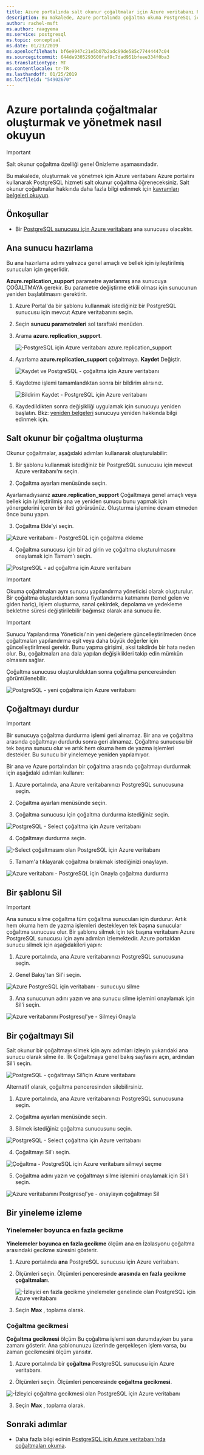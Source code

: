```yaml
---
title: Azure portalında salt okunur çoğaltmalar için Azure veritabanı PostgreSQL için yönetme
description: Bu makalede, Azure portalında çoğaltma okuma PostgreSQL için Azure veritabanı'nı yönetme açıklanır.
author: rachel-msft
ms.author: raagyema
ms.service: postgresql
ms.topic: conceptual
ms.date: 01/23/2019
ms.openlocfilehash: bf6e9947c21e5b07b2adc99de585c77444447c04
ms.sourcegitcommit: 644de9305293600faf9c7dad951bfeee334f0ba3
ms.translationtype: MT
ms.contentlocale: tr-TR
ms.lasthandoff: 01/25/2019
ms.locfileid: "54902670"
---
```

# <a name="how-to-create-and-manage-read-replicas-in-the-azure-portal"></a>Azure portalında çoğaltmalar oluşturmak ve yönetmek nasıl okuyun

> [!IMPORTANT]
> Salt okunur çoğaltma özelliği genel Önizleme aşamasındadır.


Bu makalede, oluşturmak ve yönetmek için Azure veritabanı Azure portalını kullanarak PostgreSQL hizmeti salt okunur çoğaltma öğreneceksiniz. Salt okunur çoğaltmalar hakkında daha fazla bilgi edinmek için [kavramları belgeleri okuyun](concepts-read-replicas.md).

## <a name="prerequisites"></a>Önkoşullar
- Bir [PostgreSQL sunucusu için Azure veritabanı](quickstart-create-server-database-portal.md) ana sunucusu olacaktır.

## <a name="prepare-the-master-server"></a>Ana sunucu hazırlama
Bu ana hazırlama adımı yalnızca genel amaçlı ve bellek için iyileştirilmiş sunucuları için geçerlidir.

**Azure.replication_support** parametre ayarlanmış ana sunucuya ÇOĞALTMAYA gerekir. Bu parametre değiştirme etkili olması için sunucunun yeniden başlatılmasını gerektirir.

1. Azure Portal'da bir şablonu kullanmak istediğiniz bir PostgreSQL sunucusu için mevcut Azure veritabanını seçin.

2. Seçin **sunucu parametreleri** sol taraftaki menüden.

3. Arama **azure.replication_support**.

   ![-PostgreSQL için Azure veritabanı azure.replication_support](./media/howto-read-replicas-portal/azure-replication-parameter.png)

4. Ayarlama **azure.replication_support** çoğaltmaya. **Kaydet** Değiştir.

   ![Kaydet ve PostgreSQL - çoğaltma için Azure veritabanı](./media/howto-read-replicas-portal/save-parameter-replica.png)

5. Kaydetme işlemi tamamlandıktan sonra bir bildirim alırsınız.

   ![Bildirim Kaydet - PostgreSQL için Azure veritabanı](./media/howto-read-replicas-portal/parameter-save-notification.png)

6. Kaydedildikten sonra değişikliği uygulamak için sunucuyu yeniden başlatın. Bkz: [yeniden belgeleri](howto-restart-server-portal.md) sunucuyu yeniden hakkında bilgi edinmek için.


## <a name="create-a-read-replica"></a>Salt okunur bir çoğaltma oluşturma
Okunur çoğaltmalar, aşağıdaki adımları kullanarak oluşturulabilir:
1.  Bir şablonu kullanmak istediğiniz bir PostgreSQL sunucusu için mevcut Azure veritabanı'nı seçin. 

2.  Çoğaltma ayarları menüsünde seçin.

   Ayarlamadıysanız **azure.replication_support** Çoğaltmaya genel amaçlı veya bellek için iyileştirilmiş ana ve yeniden sunucu bunu yapmak için yönergelerini içeren bir ileti görürsünüz. Oluşturma işlemine devam etmeden önce bunu yapın.

3.  Çoğaltma Ekle'yi seçin.

   ![Azure veritabanı - PostgreSQL için çoğaltma ekleme](./media/howto-read-replicas-portal/add-replica.png)

4.  Çoğaltma sunucusu için bir ad girin ve çoğaltma oluşturulmasını onaylamak için Tamam'ı seçin.

   ![PostgreSQL - ad çoğaltma için Azure veritabanı](./media/howto-read-replicas-portal/name-replica.png) 

> [!IMPORTANT]
> Okuma çoğaltmaları aynı sunucu yapılandırma yöneticisi olarak oluşturulur. Bir çoğaltma oluşturduktan sonra fiyatlandırma katmanını (temel gelen ve giden hariç), işlem oluşturma, sanal çekirdek, depolama ve yedekleme bekletme süresi değiştirilebilir bağımsız olarak ana sunucu ile.

> [!IMPORTANT]
> Sunucu Yapılandırma Yöneticisi'nin yeni değerlere güncelleştirilmeden önce çoğaltmaları yapılandırma eşit veya daha büyük değerler için güncelleştirilmesi gerekir. Bunu yapma girişimi, aksi takdirde bir hata neden olur. Bu, çoğaltmaları ana dala yapılan değişiklikleri takip edin mümkün olmasını sağlar. 


Çoğaltma sunucusu oluşturulduktan sonra çoğaltma penceresinden görüntülenebilir.

![PostgreSQL - yeni çoğaltma için Azure veritabanı](./media/howto-read-replicas-portal/list-replica.png)
 

## <a name="stop-replication"></a>Çoğaltmayı durdur

> [!IMPORTANT]
> Bir sunucuya çoğaltma durdurma işlemi geri alınamaz. Bir ana ve çoğaltma arasında çoğaltmayı durdurdu sonra geri alınamaz. Çoğaltma sunucusu bir tek başına sunucu olur ve artık hem okuma hem de yazma işlemleri destekler. Bu sunucu bir yinelemeye yeniden yapılamıyor.

Bir ana ve Azure portalından bir çoğaltma arasında çoğaltmayı durdurmak için aşağıdaki adımları kullanın:
1.  Azure portalında, ana Azure veritabanınızı PostgreSQL sunucusuna seçin.

2.  Çoğaltma ayarları menüsünde seçin.

3.  Çoğaltma sunucusu için çoğaltma durdurma istediğiniz seçin.

   ![PostgreSQL - Select çoğaltma için Azure veritabanı](./media/howto-read-replicas-portal/select-replica.png)
 
4.  Çoğaltmayı durdurma seçin.

   ![-Select çoğaltmasını olan PostgreSQL için Azure veritabanı](./media/howto-read-replicas-portal/select-stop-replication.png)
 
5.  Tamam'a tıklayarak çoğaltma bırakmak istediğinizi onaylayın.

   ![Azure veritabanı - PostgreSQL için Onayla çoğaltma durdurma](./media/howto-read-replicas-portal/confirm-stop-replication.png)
 

## <a name="delete-a-master"></a>Bir şablonu Sil

> [!IMPORTANT]
> Ana sunucu silme çoğaltma tüm çoğaltma sunucuları için durdurur. Artık hem okuma hem de yazma işlemleri destekleyen tek başına sunucular çoğaltma sunucusu olur.
Bir şablonu silmek için tek başına veritabanı Azure PostgreSQL sunucusu için aynı adımları izlemektedir. Azure portaldan sunucu silmek için aşağıdakileri yapın:

1.  Azure portalında, ana Azure veritabanınızı PostgreSQL sunucusuna seçin.

2.  Genel Bakış'tan Sil'i seçin.

   ![Azure PostgreSQL için veritabanı - sunucuyu silme](./media/howto-read-replicas-portal/delete-server.png)
 
3.  Ana sunucunun adını yazın ve ana sunucu silme işlemini onaylamak için Sil'i seçin.

   ![Azure veritabanını Postgresql'ye - Silmeyi Onayla](./media/howto-read-replicas-portal/confirm-delete.png)
 

## <a name="delete-a-replica"></a>Bir çoğaltmayı Sil
Salt okunur bir çoğaltmayı silmek için aynı adımları izleyin yukarıdaki ana sunucu olarak silme ile. İlk Çoğaltmaya genel bakış sayfasını açın, ardından Sil'i seçin.

   ![PostgreSQL - çoğaltmayı Sil'için Azure veritabanı](./media/howto-read-replicas-portal/delete-replica.png)
 
Alternatif olarak, çoğaltma penceresinden silebilirsiniz.
1.  Azure portalında, ana Azure veritabanınızı PostgreSQL sunucusuna seçin.

2.  Çoğaltma ayarları menüsünde seçin.

3.  Silmek istediğiniz çoğaltma sunucusunu seçin. 

   ![PostgreSQL - Select çoğaltma için Azure veritabanı](./media/howto-read-replicas-portal/select-replica.png)
 
4.  Çoğaltmayı Sil'ı seçin.

   ![Çoğaltma - PostgreSQL için Azure veritabanı silmeyi seçme](./media/howto-read-replicas-portal/select-delete-replica.png)
 
5.  Çoğaltma adını yazın ve çoğaltmayı silme işlemini onaylamak için Sil'i seçin.

   ![Azure veritabanını Postgresql'ye - onaylayın çoğaltmayı Sil](./media/howto-read-replicas-portal/confirm-delete-replica.png)
 

## <a name="monitor-a-replica"></a>Bir yineleme izleme
### <a name="max-lag-across-replicas"></a>Yinelemeler boyunca en fazla gecikme
**Yinelemeler boyunca en fazla gecikme** ölçüm ana en İzolasyonu çoğaltma arasındaki gecikme süresini gösterir. 

1.  Azure portalında **ana** PostgreSQL sunucusu için Azure veritabanı.

2.  Ölçümleri seçin. Ölçümleri penceresinde **arasında en fazla gecikme çoğaltmaları**.

    ![-İzleyici en fazla gecikme yinelemeler genelinde olan PostgreSQL için Azure veritabanı](./media/howto-read-replicas-portal/select-max-lag.png)
 
3.  Seçin **Max** , toplama olarak. 

### <a name="replica-lag"></a>Çoğaltma gecikmesi
**Çoğaltma gecikmesi** ölçüm Bu çoğaltma işlemi son durumdayken bu yana zamanı gösterir. Ana şablonunuzu üzerinde gerçekleşen işlem varsa, bu zaman gecikmesini ölçüm yansıtır.

1.  Azure portalında bir **çoğaltma** PostgreSQL sunucusu için Azure veritabanı.

2.  Ölçümleri seçin. Ölçümleri penceresinde **çoğaltma gecikmesi**.

   ![-İzleyici çoğaltma gecikmesi olan PostgreSQL için Azure veritabanı](./media/howto-read-replicas-portal/select-replica-lag.png)
 
3.  Seçin **Max** , toplama olarak. 
 
## <a name="next-steps"></a>Sonraki adımlar
- Daha fazla bilgi edinin [PostgreSQL için Azure veritabanı'nda çoğaltmaları okuma](concepts-read-replicas.md).